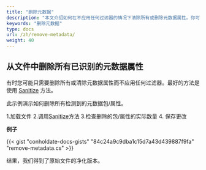 ```yaml
---
title: "删除元数据"
description: "本文介绍如何在不应用任何过滤器的情况下清除所有或删除元数据属性。你可以这样做是使用 Sanitize 方法。"
keywords: "删除元数据"
type: docs
url: /zh/remove-metadata/
weight: 40
---
```


## 从文件中删除所有已识别的元数据属性

有时您可能只需要删除所有或清除元数据属性而不应用任何过滤器。最好的方法是使用 [Sanitize](https://apireference.groupdocs.com/net/metadata/groupdocs.metadata/metadata/methods/sanitize) 方法。

此示例演示如何删除所有检测到的元数据包/属性。

1.加载文件
2.调用[Sanitize](https://apireference.groupdocs.com/net/metadata/groupdocs.metadata/metadata/methods/sanitize)方法
3.检查删除的包/属性的实际数量
4. 保存更改

**例子**

{{< gist "conholdate-docs-gists" "84c24a9c9dba1c15d7a43d439887f9fa" "remove-metadata.cs" >}}

结果，我们得到了原始文件的净化版本。







